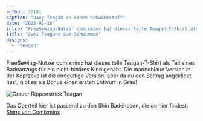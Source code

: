 ```yaml
---
author: 22141
caption: "Navy Teagan in einem Schwimmstoff"
date: "2023-01-16"
intro: "FreeSewing-Nutzer comixminx hat dieses tolle Teagan-T-Shirt als Teil eines Badeanzugs für ein nicht-binäres Kind genäht. Die marineblaue Version in der Kopfzeile ist die endgültige Version, aber da du den Beitrag angeklickt hast, gibt es als Bonus einen ersten Entwurf in Grau!"
title: "Zwei Teagans zum Schwimmen"
designs:
  - "teagan"
---
```


FreeSewing-Nutzer comixminx hat dieses tolle Teagan-T-Shirt als Teil eines Badeanzugs für ein nicht-binäres Kind genäht. Die marineblaue Version in der Kopfzeile ist die endgültige Version, aber da du den Beitrag angeklickt hast, gibt es als Bonus einen ersten Entwurf in Grau!

![Grauer Rippenstrick Teagan](https://posts.freesewing.org/uploads/FS_Teagan_Swim_Gray_d1cae5bec8.jpeg)

Das Oberteil hier ist passend zu den Shin Badehosen, die du hier findest: [Shins von Comixminx](https://freesewing.org/showcase/comixminx-shins/)


